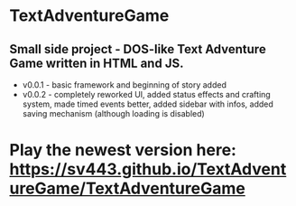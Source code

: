 # TextAdventureGame
## Small side project - DOS-like Text Adventure Game written in HTML and JS.
- v0.0.1 - basic framework and beginning of story added
- v0.0.2 - completely reworked UI, added status effects and crafting system, made timed events better, added sidebar with infos, added saving mechanism (although loading is disabled)
# Play the newest version here: https://sv443.github.io/TextAdventureGame/TextAdventureGame
